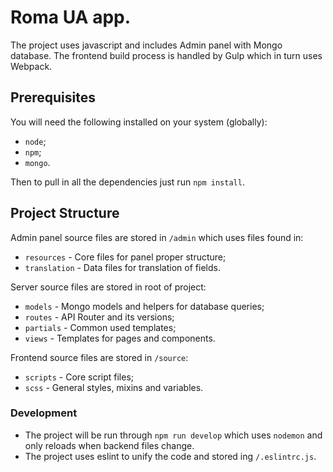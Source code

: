 # Roma UA app.

The project uses javascript and includes Admin panel with Mongo database. The frontend build process is handled by Gulp which in turn uses Webpack.

## Prerequisites

You will need the following installed on your system (globally):
* `node`;
* `npm`;
* `mongo`.

Then to pull in all the dependencies just run `npm install`.

## Project Structure

Admin panel source files are stored in `/admin` which uses files found in:
* `resources` - Core files for panel proper structure;
* `translation` - Data files for translation of fields.

Server source files are stored in root of project:
* `models` - Mongo models and helpers for database queries;
* `routes` - API Router and its versions;
* `partials` - Common used templates;
* `views` - Templates for pages and components.

Frontend source files are stored in `/source`:
* `scripts` - Core script files;
* `scss` - General styles, mixins and variables.

### Development

* The project will be run through `npm run develop` which uses `nodemon` and only reloads when backend files change.
* The project uses eslint to unify the code and stored ing `/.eslintrc.js`.
